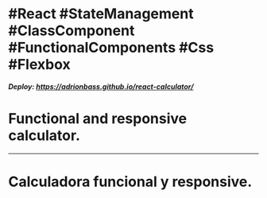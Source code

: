 # #React #StateManagement #ClassComponent #FunctionalComponents #Css #Flexbox
***Deploy: https://adrionbass.github.io/react-calculator/***

# Functional and responsive calculator.
* * * *
# Calculadora funcional y responsive.